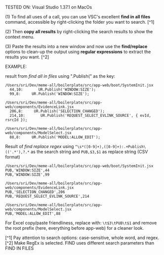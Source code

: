TESTED ON: Visual Studio 1.37.1 on MacOs

(1) To find all uses of a call, you can use VSC's excellent **find in all files** command, accessible by right-clicking the folder you want to search. [^1]

(2) Then **copy all results** by right-clicking the search results to show the context menu. 

(3) Paste the results into a new window and now use the **find/replace** options to clean-up the output using **regular expressions** to extract the results you want. [^2] 

EXAMPLE:

result from *find all in files* using ".Publish(" as the key:
```
/Users/sri/Dev/meme-all/boilerplate/src/app-web/boot/SystemInit.jsx
  44,10:       UR.Publish('WINDOW:SIZE');
  99,8:     UR.Publish('WINDOW:SIZE');

/Users/sri/Dev/meme-all/boilerplate/src/app-web/components/EvidenceLink.jsx
  206,8:     UR.Publish('SELECTION_CHANGED');
  214,10:       UR.Publish('REQUEST_SELECT_EVLINK_SOURCE', { evId, rsrcId });

/Users/sri/Dev/meme-all/boilerplate/src/app-web/components/ModelSelect.jsx
  88,8:     UR.Publish('MODEL:ALLOW_EDIT');
```
Result of *find replace regex* using `^\s*([0-9]+),([0-9]+):.+Publish\(('.*'),?.*` as the search string and `PUB,$3,$1` as replace string (CSV format)
```
/Users/sri/Dev/meme-all/boilerplate/src/app-web/boot/SystemInit.jsx
PUB,'WINDOW:SIZE',44
PUB,'WINDOW:SIZE',99

/Users/sri/Dev/meme-all/boilerplate/src/app-web/components/EvidenceLink.jsx
PUB,'SELECTION_CHANGED',206
PUB,'REQUEST_SELECT_EVLINK_SOURCE',214

/Users/sri/Dev/meme-all/boilerplate/src/app-web/components/ModelSelect.jsx
PUB,'MODEL:ALLOW_EDIT',88
```
For Excel copy/paste friendliness, replace with: `\t$3\tPUB\t$1` and remove the root prefix (here, everything before app-web) for a cleaner look.


[^1] Pay attention to search options: case-sensitive, whole word, and regex. 
[^2] Make RegEx is selected. FIND uses different search parameters than FIND IN FILES
